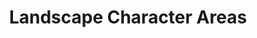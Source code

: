 ---
schema: default
title: Landscape Character Areas
organization: South Ayrshire Council
notes: >-
    Defined landscape character areas for Ayrshire
resources:
  - name: Landscape Character Areas FEATURE LAYER
  - url: >-
      
  - format: FEATURE LAYER
license: 
category:

  - environment
  - planning
maintainer: South Ayrshire Council
maintainer_email: someone@example.com
---